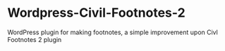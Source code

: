 # Wordpress-Civil-Footnotes-2
WordPress plugin for making footnotes, a simple improvement upon Civl Footnotes 2 plugin
